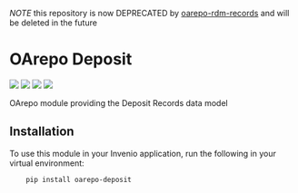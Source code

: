 _NOTE_ this repository is now DEPRECATED by [oarepo-rdm-records](https://github.com/oarepo/oarepo-rdm-records) and will be deleted in the future

# OArepo Deposit

[![](https://img.shields.io/github/license/oarepo/oarepo-deposit.svg)](https://github.com/oarepo/oarepo-deposit/blob/master/LICENSE)
[![](https://img.shields.io/travis/oarepo/oarepo-deposit.svg)](https://travis-ci.org/oarepo/oarepo-deposit)
[![](https://img.shields.io/coveralls/oarepo/oarepo-deposit.svg)](https://coveralls.io/r/oarepo/oarepo-deposit)
[![](https://img.shields.io/pypi/v/oarepo-deposit.svg)](https://pypi.org/pypi/oarepo-deposit)

OArepo module providing the Deposit Records data model

## Installation

To use this module in your Invenio application, run the following in your virtual environment:
```console
    pip install oarepo-deposit
```
